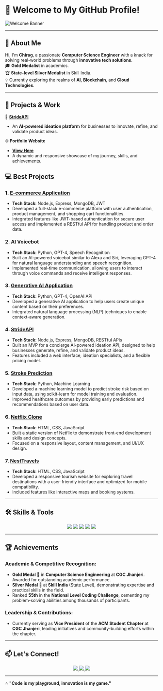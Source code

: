 # 👋 Welcome to My GitHub Profile!  

![Welcome Banner](https://user-images.githubusercontent.com/your-banner-link.gif)

---

## 🌟 About Me

Hi, I'm **Chirag**, a passionate **Computer Science Engineer** with a knack for solving real-world problems through **innovative tech solutions**.  
🎓 **Gold Medalist** in academics.  
🏆 **State-level Silver Medalist** in Skill India.  
💡 Currently exploring the realms of **AI**, **Blockchain**, and **Cloud Technologies**.

---



## 💼 Projects & Work

🚀 **[StrideAPI](https://strideapi.wegic.app/)**  
- An **AI-powered ideation platform** for businesses to innovate, refine, and validate product ideas.

🌐 **Portfolio Website**  
- **[View Here](https://chiragsahni093.netlify.app/)**  
- A dynamic and responsive showcase of my journey, skills, and achievements.

## 💻 Best Projects

### 1. **[E-commerce Application](https://chiragtech.ccbp.tech/)**
   - **Tech Stack**: Node.js, Express, MongoDB, JWT
   - Developed a full-stack e-commerce platform with user authentication, product management, and shopping cart functionalities.
   - Integrated features like JWT-based authentication for secure user access and implemented a RESTful API for handling product and order data.

### 2. **[AI Voicebot](https://github.com/chiragSahani/AI_Voice_Alexa.git)**
   - **Tech Stack**: Python, GPT-4, Speech Recognition
   - Built an AI-powered voicebot similar to Alexa and Siri, leveraging GPT-4 for natural language understanding and speech recognition.
   - Implemented real-time communication, allowing users to interact through voice commands and receive intelligent responses.

### 3. **[Generative AI Application](https://aichiragbot.ccbp.tech/)**
   - **Tech Stack**: Python, GPT-4, OpenAI API
   - Developed a generative AI application to help users create unique content based on their preferences.
   - Integrated natural language processing (NLP) techniques to enable context-aware generation.

### 4. **[StrideAPI](https://strideapi.wegic.app/)**
   - **Tech Stack**: Node.js, Express, MongoDB, RESTful APIs
   - Built an MVP for a concierge AI-powered ideation API, designed to help businesses generate, refine, and validate product ideas.
   - Features included a web interface, ideation specialists, and a flexible pricing model.

### 5. **[Stroke Prediction](https://github.com/chiragSahani/Heart_disease.git)**
   - **Tech Stack**: Python, Machine Learning
   - Developed a machine learning model to predict stroke risk based on input data, using scikit-learn for model training and evaluation.
   - Improved healthcare outcomes by providing early predictions and recommendations based on user data.

### 6. **[Netflix Clone](https://netchir95.ccbp.tech/)**
   - **Tech Stack**: HTML, CSS, JavaScript
   - Built a static version of Netflix to demonstrate front-end development skills and design concepts.
   - Focused on a responsive layout, content management, and UI/UX design.

### 7. **[NestTravels](https://nesttravels99.ccbp.tech/)**
   - **Tech Stack**: HTML, CSS, JavaScript
   - Developed a responsive tourism website for exploring travel destinations with a user-friendly interface and optimized for mobile compatibility.
   - Included features like interactive maps and booking systems.



---

## 🛠️ Skills & Tools

<div align="center">
  <img src="https://img.shields.io/badge/Python-4.5%2F5-blue?style=for-the-badge&logo=python" />
  <img src="https://img.shields.io/badge/JavaScript-Intermediate-yellow?style=for-the-badge&logo=javascript" />
  <img src="https://img.shields.io/badge/React.js-Expert-blueviolet?style=for-the-badge&logo=react" />
  <img src="https://img.shields.io/badge/MongoDB-Proficient-green?style=for-the-badge&logo=mongodb" />
  <img src="https://img.shields.io/badge/TailwindCSS-Expert-teal?style=for-the-badge&logo=tailwindcss" />
</div>

---

## 🏆 Achievements

### Academic & Competitive Recognition:
- **Gold Medal** 🏅 in **Computer Science Engineering** at **CGC Jhanjeri**. Awarded for outstanding academic performance.
- **Silver Medal** 🥈 at **Skill India** (State Level), demonstrating expertise and practical skills in the field.
- Ranked **55th** in the **National Level Coding Challenge**, cementing my problem-solving abilities among thousands of participants.

### Leadership & Contributions:
- Currently serving as **Vice President** of the **ACM Student Chapter** at **CGC Jhanjeri**, leading initiatives and community-building efforts within the chapter.




---

## 📫 Let's Connect!

<p align="center">
  <a href="https://www.linkedin.com/in/chiragsahani/" target="_blank">
    <img src="https://img.shields.io/badge/LinkedIn-Connect-blue?style=for-the-badge&logo=linkedin" />
  </a>
  <a href="mailto:chiragsahani093@gmail.com" target="_blank">
    <img src="https://img.shields.io/badge/Email-Contact-red?style=for-the-badge&logo=gmail" />
  </a>
  <a href="https://github.com/chiragSahani" target="_blank">
    <img src="https://img.shields.io/badge/GitHub-Follow-black?style=for-the-badge&logo=github" />
  </a>
</p>

---



⭐ **"Code is my playground, innovation is my game."**  
